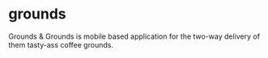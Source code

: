 grounds
=======

Grounds &amp; Grounds is mobile based application for the two-way delivery of them tasty-ass coffee grounds.
